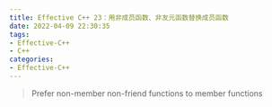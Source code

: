 ```yaml
---
title: Effective C++ 23：用非成员函数、非友元函数替换成员函数
date: 2022-04-09 22:30:35
tags:
- Effective-C++
- C++
categories:
- Effective-C++
---
```


> Prefer non-member non-friend functions to member functions
